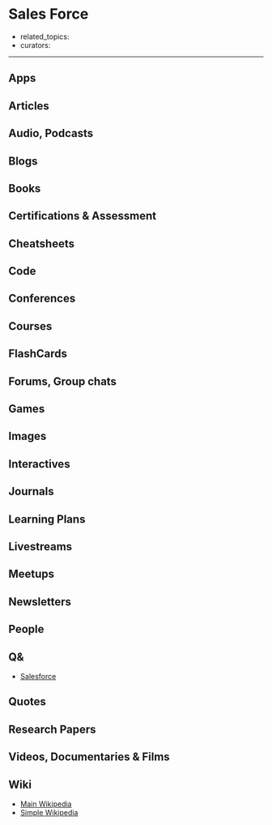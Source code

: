 # Sales Force

- related_topics:
- curators:

------

## Apps

## Articles

## Audio, Podcasts

## Blogs

## Books

## Certifications & Assessment

## Cheatsheets

## Code

## Conferences

## Courses

## FlashCards

## Forums, Group chats

## Games

## Images

## Interactives

## Journals

## Learning Plans

## Livestreams

## Meetups

## Newsletters

## People

## Q&

- [Salesforce](https://salesforce.stackexchange.com)

## Quotes

## Research Papers

## Videos, Documentaries & Films

## Wiki

- [Main Wikipedia](https://en.wikipedia.org/wiki/Salesforce.com)
- [Simple Wikipedia]()

